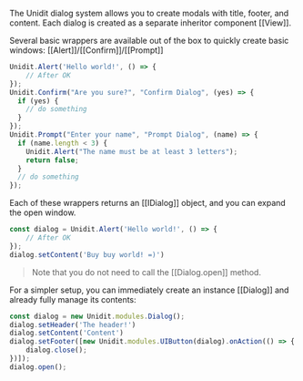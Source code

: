 The Unidit dialog system allows you to create modals with title, footer, and content.
Each dialog is created as a separate inheritor component [[View]].

Several basic wrappers are available out of the box to quickly create basic windows: [[Alert]]/[[Confirm]]/[[Prompt]]

```js
Unidit.Alert('Hello world!', () => {
	// After OK
});
Unidit.Confirm("Are you sure?", "Confirm Dialog", (yes) => {
  if (yes) {
    // do something
  }
});
Unidit.Prompt("Enter your name", "Prompt Dialog", (name) => {
  if (name.length < 3) {
    Unidit.Alert("The name must be at least 3 letters");
    return false;
  }
  // do something
});
```

Each of these wrappers returns an [[IDialog]] object, and you can expand the open window.

```js
const dialog = Unidit.Alert('Hello world!', () => {
	// After OK
});
dialog.setContent('Buy buy world! =)')
```

> Note that you do not need to call the [[Dialog.open]] method.

For a simpler setup, you can immediately create an instance [[Dialog]] and already fully manage its contents:

```js
const dialog = new Unidit.modules.Dialog();
dialog.setHeader('The header!')
dialog.setContent('Content')
dialog.setFooter([new Unidit.modules.UIButton(dialog).onAction(() => {
	dialog.close();
})]);
dialog.open();
```
